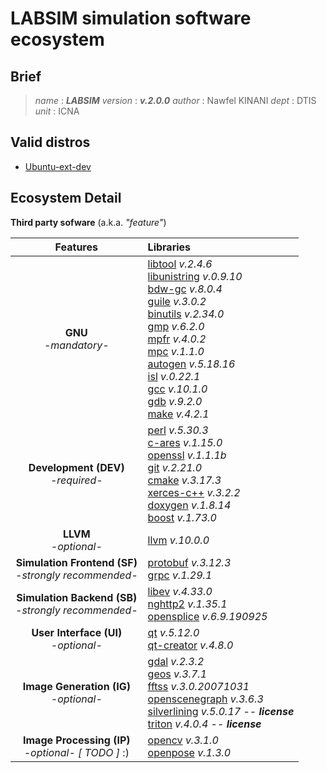 
# LABSIM simulation software ecosystem

## Brief

> *name* : ***LABSIM***
> *version* : ***v.2.0.0***
> *author* : Nawfel KINANI
> *dept* : DTIS
> *unit* : ICNA

## Valid distros

- [Ubuntu-ext-dev](../disto/ubuntu-ext-dev)

## Ecosystem Detail

**Third party sofware** (a.k.a. *"feature"*)

| Features | Libraries |
| :--: | :-- |
| **GNU** <br/> *-mandatory-* | [libtool](https://www.gnu.org/software/libtool/) *v.2.4.6* <br/>[libunistring](https://www.gnu.org/software/libunistring/) *v.0.9.10*<br/>[bdw-gc](https://www.hboehm.info/gc/) *v.8.0.4*<br/>[guile](https://www.gnu.org/software/guile/) *v.3.0.2*<br/>[binutils](https://www.gnu.org/software/binutils/) *v.2.34.0*<br/>[gmp](https://gmplib.org/) *v.6.2.0*<br/>[mpfr](https://www.mpfr.org/) *v.4.0.2*<br/>[mpc](http://www.multiprecision.org/mpc/) *v.1.1.0* <br/>[autogen](https://www.gnu.org/software/autogen/) *v.5.18.16*<br/>[isl](http://isl.gforge.inria.fr/) *v.0.22.1*<br/>[gcc](https://gcc.gnu.org/) *v.10.1.0*<br/>[gdb](https://www.gnu.org/software/gdb/) *v.9.2.0*<br/>[make](https://www.gnu.org/software/make/) *v.4.2.1* |
| **Development (DEV)** <br/> *-required-* | [perl](https://www.perl.org/) *v.5.30.3*<br/>[c-ares](https://c-ares.haxx.se/) *v.1.15.0*<br/>[openssl](https://www.openssl.org/) *v.1.1.1b*<br/>[git](https://git-scm.com/) *v.2.21.0*<br/>[cmake](https://cmake.org/) *v.3.17.3*<br/>[xerces-c++](http://xerces.apache.org/xerces-c/) *v.3.2.2*<br/>[doxygen](https://www.doxygen.nl/index.html) *v.1.8.14*<br/>[boost](https://www.boost.org/) *v.1.73.0* |
|**LLVM** <br/> *-optional-* | [llvm](https://llvm.org/) *v.10.0.0* |
|**Simulation Frontend (SF)** <br/> *-strongly recommended-* | [protobuf](https://developers.google.com/protocol-buffers) *v.3.12.3*<br/>[grpc](https://grpc.io/) *v.1.29.1* |
|**Simulation Backend (SB)** <br/> *-strongly recommended-* | [libev](http://software.schmorp.de/pkg/libev.html) *v.4.33.0*<br/>[nghttp2](https://nghttp2.org/) *v.1.35.1*<br/>[opensplice](https://www.adlinktech.com/en/vortex-opensplice-data-distribution-service) *v.6.9.190925* |
|**User Interface (UI)** <br/> *-optional-* | [qt](https://www.qt.io/) *v.5.12.0* <br/>[qt-creator](https://www.qt.io/product/development-tools) *v.4.8.0* |
|**Image Generation (IG)** <br/> *-optional-* | [gdal](https://gdal.org/) *v.2.3.2*<br/>[geos](https://trac.osgeo.org/geos) *v.3.7.1*<br/>[fftss](https://www.ssisc.org/fftss/index.html.en) *v.3.0.20071031*<br/>[openscenegraph](http://www.openscenegraph.org/) *v.3.6.3*<br/>[silverlining](https://sundog-soft.com/features/real-time-3d-clouds/) *v.5.0.17* -- ***license***<br/>[triton](https://sundog-soft.com/features/ocean-and-water-rendering-with-triton/) *v.4.0.4* -- ***license*** |
|**Image Processing (IP)** <br/> *-optional- [ TODO ]* :) | [opencv](https://opencv.org/) *v.3.1.0*<br/>[openpose](https://github.com/CMU-Perceptual-Computing-Lab/openpose) *v.1.3.0* |